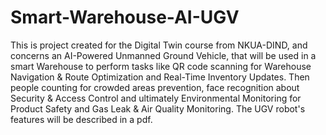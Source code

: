 # Smart-Warehouse-AI-UGV
This is project created for the Digital Twin course from NKUA-DIND, and concerns an AI-Powered Unmanned Ground Vehicle, that will be used in a smart Warehouse to perform tasks like QR code scanning for Warehouse Navigation & Route Optimization and Real-Time Inventory Updates. Then people counting for crowded areas prevention, face recognition about Security & Access Control and ultimately Environmental Monitoring for Product Safety and Gas Leak & Air Quality Monitoring. The UGV robot's features will be described in a pdf.

